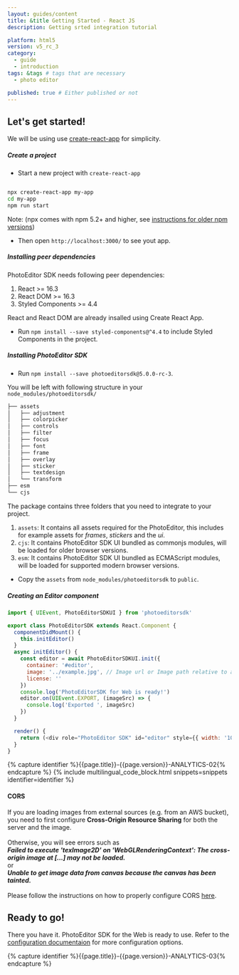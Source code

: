 ```yaml
---
layout: guides/content
title: &title Getting Started - React JS
description: Getting srted integration tutorial

platform: html5
version: v5_rc_3
category:
  - guide
  - introduction
tags: &tags # tags that are necessary
  - photo editor

published: true # Either published or not
---
```


## Let's get started!

We will be using use [create-react-app](https://create-react-app.dev/docs/getting-started/) for simplicity.

##### Create a project

- Start a new project with `create-react-app`

```bash

npx create-react-app my-app
cd my-app
npm run start

```
Note: (npx comes with npm 5.2+ and higher, see [instructions for older npm versions](https://gist.github.com/gaearon/4064d3c23a77c74a3614c498a8bb1c5f))

- Then open `http://localhost:3000/` to see yout app.


##### Installing peer dependencies

PhotoEditor SDK needs following peer dependencies:
  1. React >= 16.3
  1. React DOM >= 16.3
  1. Styled Components >= 4.4

React and React DOM are already insalled using Create React App.

- Run `npm install --save styled-components@^4.4` to include Styled Components in the project.

##### Installing PhotoEditor SDK

- Run `npm install --save photoeditorsdk@5.0.0-rc-3`.

You will be left with following structure in your `node_modules/photoeditorsdk/`

```bash
├── assets
│   ├── adjustment
│   ├── colorpicker
│   ├── controls
│   ├── filter
│   ├── focus
│   ├── font
│   ├── frame
│   ├── overlay
│   ├── sticker
│   ├── textdesign
│   └── transform
├── esm
└── cjs
```

The package contains three folders that you need to integrate to your project.
1. `assets`: It contains all assets required for the PhotoEditor, this includes for example assets for *frames*, *stickers* and the *ui*.
1. `cjs`: It contains PhotoEditor SDK UI bundled as commonjs modules, will be loaded for older browser versions.
1. `esm`: It contains PhotoEditor SDK UI bundled as ECMAScript modules, will be loaded for supported modern browser versions.

- Copy the `assets` from `node_modules/photoeditorsdk` to `public`.

##### Creating an Editor component

```js
import { UIEvent, PhotoEditorSDKUI } from 'photoeditorsdk'

export class PhotoEditorSDK extends React.Component {
  componentDidMount() {
    this.initEditor()
  }
  async initEditor() {
    const editor = await PhotoEditorSDKUI.init({
      container: '#editor',
      image: '../example.jpg', // Image url or Image path relative to assets folder
      license: ''
    })
    console.log('PhotoEditorSDK for Web is ready!')
    editor.on(UIEvent.EXPORT, (imageSrc) => {
      console.log('Exported ', imageSrc)
    })
  }

  render() {
    return (<div role="PhotoEditor SDK" id="editor" style={{ width: '100vw', height: '100vh' }} />)
  }
}

```

{% capture identifier %}{{page.title}}-{{page.version}}-ANALYTICS-02{% endcapture %}
{% include multilingual_code_block.html snippets=snippets identifier=identifier %}

<!-- <div class="important-notice"> -->
<div class="documentation__disclaimer">
<h4 id="cors">CORS</h4> 
If you are loading images from external sources (e.g. from an AWS bucket), you need to first configure <b>Cross-Origin Resource Sharing</b> for both the server and the image. <br><br>
Otherwise, you will see errors such as <br>
<b><em>Failed to execute 'texImage2D' on 'WebGLRenderingContext': The cross-origin image at [...] may not be loaded.</em></b> <br>
or <br>
<b><em> Unable to get image data from canvas because the canvas has been tainted. </em></b> <br>
<br>
Please follow the instructions on how to properly configure CORS <a href="{{site.baseurl}}/guides/html5/v5_rc_3/introduction/faq/cors">here</a>.
</div>

## Ready to go!
There you have it. PhotoEditor SDK for the Web is ready to use. Refer to the [configuration documentaion]({{site.baseurl}}/guides/html5/v5_rc_3/introduction/configuration) for more configuration options.

{% capture identifier %}{{page.title}}-{{page.version}}-ANALYTICS-03{% endcapture %}

